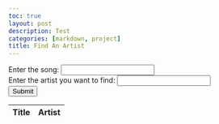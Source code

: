 ```yaml
---
toc: true
layout: post
description: Test
categories: [markdown, project]
title: Find An Artist
---
```


<html>
<head>
    <!-- load jQuery and DataTables styles and scripts -->
    <link rel="stylesheet" type="text/css" href="https://cdn.datatables.net/1.13.4/css/jquery.dataTables.min.css">
    <script type="text/javascript" src="https://code.jquery.com/jquery-3.6.0.min.js"></script>
    <script type="text/javascript" src="https://cdn.datatables.net/1.13.4/js/jquery.dataTables.min.js"></script>
</head>
<body>
    <div>
        <label for="song">Enter the song:</label>
        <input type="text" id="song">
    </div>
    <div>
        <label for="artist">Enter the artist you want to find:</label>
        <input type="text" id="artist">
    </div>
    <button onclick="songCheck()">Submit</button>
    <p id="out"></p>
    <table id="flaskTable" class="table" style="width:100%">
        <thead>
            <tr>
                <th>Title</th>
                <th>Artist</th>
            </tr>
        </thead>
        <tbody id="flaskBody"></tbody>
    </table>
</body>

<script>
    const table = document.getElementById('flaskTable');
    const songIn = document.getElementById('song');
    const artistIn = document.getElementById('artist');
    const outputElement = document.getElementById('out');

    function songCheck() {
        const artistl = artistIn.value.toLowerCase();
        const songl = songIn.value.toLowerCase();

        for (let i = 0; i < table.rows.length; i++) {
            const row = table.rows[i];

            for (let j = 0; j < row.cells.length; j++) {
                const cell = row.cells[j];

                if (cell.innerText.toLowerCase().includes(songl)) {
                    console.log(cell.innerText.toLowerCase())
                    console.log(`Song found in row ${i}`);
                    const rowIndex = i;
                    const prodrow = table.rows[rowIndex];
                    const specrow = document.querySelector(`#flaskTable tr:nth-child(${i+1})`);
                    const speccells = specrow.querySelectorAll("td");

                    for (let k = 1; k < speccells.length; k++) {
                        const prodcell = prodrow.cells[k];
                        console.log(speccells[k].innerText.toLowerCase());
                        console.log(artistl);

                        if (speccells[k].innerText.toLowerCase().includes(artistl)) {
                            console.log('This song contains the artist you are looking for!');
                            outputElement.textContent = 'This song contains the artist you are looking for!';
                            return;
                        } else {
                            console.log('This song does not contain the artist you are looking for:(');
                            outputElement.textContent = 'This song does not contain the artist you are looking for:(';
                            return;
                        }
                    }
                } else {
                    console.log('Song is not in our database. Check spelling or enter a different song.');
                    outputElement.textContent = 'Song is not in our database. Check spelling or enter a different song.';
                }
            }
        }
    }

    $(document).ready(function () {
        fetch('https://playourshiny.duckdns.org/songdatabase', { mode: 'cors' })
            .then(response => {
                if (!response.ok) {
                    throw new Error('API response failed');
                }
                return response.json();
            })
            .then(data => {
                for (let i = 0; i < 20; i++) {
                    const row = data[i];
                    if (!row) {
                        break;
                    }
                    $('#flaskBody').append('<tr><td>' +
                        row.title + '</td><td>' +
                        row.artist + '</td></tr>');
                }
                $("#flaskTable").DataTable();
            })
            .catch(error => {
                console.error('Error:', error);
            });
    });
</script>
</body>
</html>


